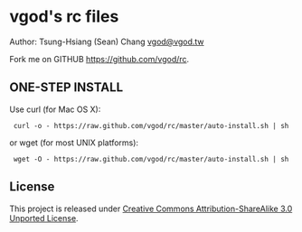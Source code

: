 vgod's rc files
===============

Author: Tsung-Hsiang (Sean) Chang <vgod@vgod.tw>

Fork me on GITHUB  https://github.com/vgod/rc.

ONE-STEP INSTALL
----------------

Use curl (for Mac OS X):

     curl -o - https://raw.github.com/vgod/rc/master/auto-install.sh | sh

or wget (for most UNIX platforms):

     wget -O - https://raw.github.com/vgod/rc/master/auto-install.sh | sh

License
-------

This project is released under [Creative Commons Attribution-ShareAlike 3.0 Unported License](http://creativecommons.org/licenses/by-sa/3.0/deed.en_US).

